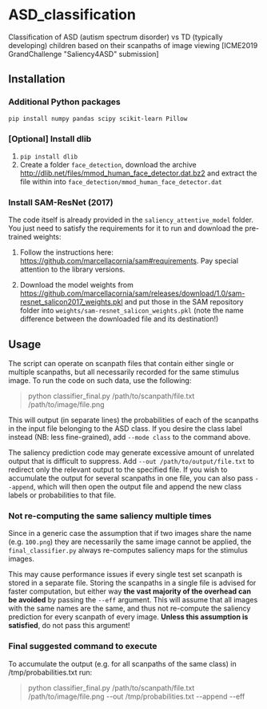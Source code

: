 # ASD_classification
Classification of ASD (autism spectrum disorder) vs TD (typically developing) children based on their scanpaths of image viewing [ICME2019 GrandChallenge "Saliency4ASD" submission]


## Installation

### Additional Python packages

 `pip install numpy pandas scipy scikit-learn Pillow`

### \[Optional\] Install dlib
1. `pip install dlib`
2. Create a folder `face_detection`, download the archive http://dlib.net/files/mmod_human_face_detector.dat.bz2
   and extract the file within into `face_detection/mmod_human_face_detector.dat`

### Install SAM-ResNet (2017)

The code itself is already provided in the `saliency_attentive_model` folder. You just need to satisfy
the requirements for it to run and download the pre-trained weights:

1. Follow the instructions here: https://github.com/marcellacornia/sam#requirements.
Pay special attention to the library versions.

2. Download the model weights from https://github.com/marcellacornia/sam/releases/download/1.0/sam-resnet_salicon2017_weights.pkl
and put those in the SAM repository folder into `weights/sam-resnet_salicon_weights.pkl`
(note the name difference between the downloaded file and its destination!)


## Usage

The script can operate on scanpath files that contain either single or multiple scanpaths, but all necessarily
recorded for the same stimulus image. To run the code on such data, use the following:

> python classifier_final.py /path/to/scanpath/file.txt /path/to/image/file.png

This will output (in separate lines) the probabilities of each of the scanpaths in the input file
belonging to the ASD class. If you desire the class label instead (NB: less fine-grained),
add `--mode class` to the command above.

The saliency prediction code may generate excessive amount of unrelated output that is difficult to
suppress. Add `--out /path/to/output/file.txt` to redirect only the relevant output to the specified
file. If you wish to accumulate the output for several scanpaths in one file, you can also pass
`--append`, which will then open the output file and append the new class labels or probabilities
to that file.

### Not re-computing the same saliency multiple times

Since in a generic case the assumption that if two images share the name (e.g. `100.png`)
they are necessarily the same image cannot be applied, the `final_classifier.py` always
re-computes saliency maps for the stimulus images.

This may cause performance issues if every single test set scanpath is stored in a separate file.
Storing the scanpaths in a single file is advised for faster computation, but either way
**the vast majority of the overhead can be avoided** by passing the `--eff` argument.
This will assume that all images with the same names are the same, and thus not
re-compute the saliency prediction for every scanpath of every image.
**Unless this assumption is satisfied**, do not pass this argument!

### Final suggested command to execute

To accumulate the output (e.g. for all scanpaths of the same class) in /tmp/probabilities.txt run:

> python classifier_final.py /path/to/scanpath/file.txt /path/to/image/file.png --out /tmp/probabilities.txt --append --eff

